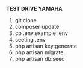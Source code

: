 
<b>TEST DRIVE YAMAHA</b>

1. git clone 
2. composer update
3. cp .env.example .env
4. seeting .env
4. php artisan key:generate
5. php artisan migrate
6. php artisan db:seed
